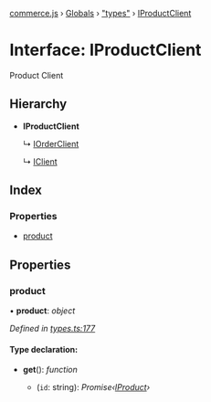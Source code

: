 [commerce.js](../README.md) › [Globals](../globals.md) › ["types"](../modules/_types_.md) › [IProductClient](_types_.iproductclient.md)

# Interface: IProductClient

Product Client

## Hierarchy

* **IProductClient**

  ↳ [IOrderClient](_types_.iorderclient.md)

  ↳ [IClient](_types_.iclient.md)

## Index

### Properties

* [product](_types_.iproductclient.md#product)

## Properties

###  product

• **product**: *object*

*Defined in [types.ts:177](https://github.com/shopjs/commerce.js/blob/c24ab5c/src/types.ts#L177)*

#### Type declaration:

* **get**(): *function*

  * (`id`: string): *Promise‹[IProduct](_types_.iproduct.md)›*
